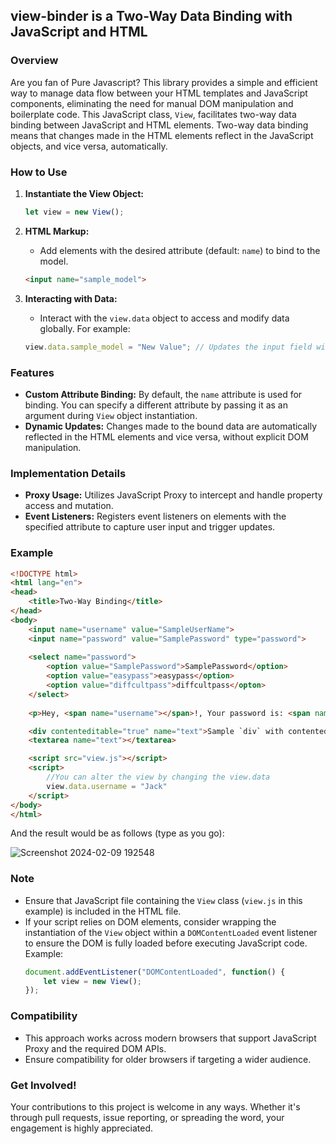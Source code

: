 ## view-binder is a Two-Way Data Binding with JavaScript and HTML

### Overview
Are you fan of Pure Javascript?
This library provides a simple and efficient way to manage data flow between your HTML templates and JavaScript components, eliminating the need for manual DOM manipulation and boilerplate code.
This JavaScript class, `View`, facilitates two-way data binding between JavaScript and HTML elements. Two-way data binding means that changes made in the HTML elements reflect in the JavaScript objects, and vice versa, automatically.

### How to Use
1. **Instantiate the View Object:**
    ```javascript
    let view = new View();
    ```

2. **HTML Markup:**
    - Add elements with the desired attribute (default: `name`) to bind to the model.
    ```html
    <input name="sample_model">
    ```

3. **Interacting with Data:**
    - Interact with the `view.data` object to access and modify data globally. For example:
    ```javascript
    view.data.sample_model = "New Value"; // Updates the input field with name="sample_model"
    ```

### Features
- **Custom Attribute Binding:** By default, the `name` attribute is used for binding. You can specify a different attribute by passing it as an argument during `View` object instantiation.
- **Dynamic Updates:** Changes made to the bound data are automatically reflected in the HTML elements and vice versa, without explicit DOM manipulation.

### Implementation Details
- **Proxy Usage:** Utilizes JavaScript Proxy to intercept and handle property access and mutation.
- **Event Listeners:** Registers event listeners on elements with the specified attribute to capture user input and trigger updates.

### Example
```html
<!DOCTYPE html>
<html lang="en">
<head>
    <title>Two-Way Binding</title>
</head>
<body>
    <input name="username" value="SampleUserName">
    <input name="password" value="SamplePassword" type="password">
    
    <select name="password">
        <option value="SamplePassword">SamplePassword</option>
        <option value="easypass">easypass</option>
        <option value="diffcultpass">diffcultpass</opton>
    </select>
    
    <p>Hey, <span name="username"></span>!, Your password is: <span name="password"></span></p>

    <div contenteditable="true" name="text">Sample `div` with contenteditable="true"</div>
    <textarea name="text"></textarea>

    <script src="view.js"></script>
    <script>
        //You can alter the view by changing the view.data
        view.data.username = "Jack"
    </script>
</body>
</html>
```
And the result would be as follows (type as you go):

![Screenshot 2024-02-09 192548](https://github.com/shahverd/view-binder/assets/1610694/695b2fa2-b306-4258-bb60-7898cd355597)

### Note
- Ensure that JavaScript file containing the `View` class (`view.js` in this example) is included in the HTML file.
- If your script relies on DOM elements, consider wrapping the instantiation of the `View` object within a `DOMContentLoaded` event listener to ensure the DOM is fully loaded before executing JavaScript code. Example:
    ```javascript
    document.addEventListener("DOMContentLoaded", function() {
        let view = new View();
    });
    ```

### Compatibility
- This approach works across modern browsers that support JavaScript Proxy and the required DOM APIs.
- Ensure compatibility for older browsers if targeting a wider audience.

### Get Involved!
Your contributions to this project is welcome in any ways. Whether it's through pull requests, issue reporting, or spreading the word, your engagement is highly appreciated.

